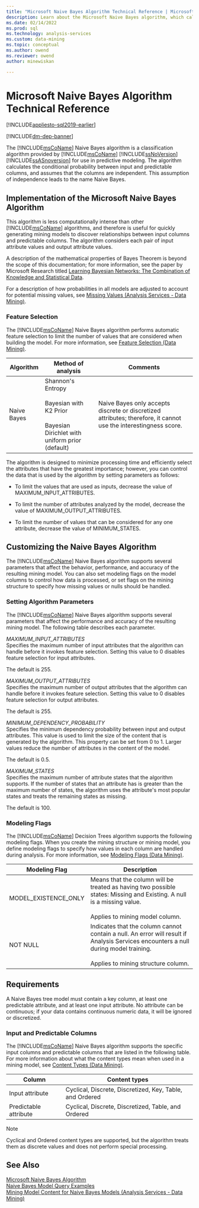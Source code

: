 ```yaml
---
title: "Microsoft Naive Bayes Algorithm Technical Reference | Microsoft Docs"
description: Learn about the Microsoft Naive Bayes algorithm, which calculates conditional probability between input and predictable columns in SQL Server Analysis Services.
ms.date: 02/14/2022
ms.prod: sql
ms.technology: analysis-services
ms.custom: data-mining
ms.topic: conceptual
ms.author: owend
ms.reviewer: owend
author: minewiskan

---
```

# Microsoft Naive Bayes Algorithm Technical Reference
[!INCLUDE[appliesto-sql2019-earlier](../includes/appliesto-sql2019-earlier.md)]

[!INCLUDE[dm-dep-banner](../includes/dm-dep-banner.md)]

  The [!INCLUDE[msCoName](../includes/msconame-md.md)] Naive Bayes algorithm is a classification algorithm provided by [!INCLUDE[msCoName](../includes/msconame-md.md)] [!INCLUDE[ssNoVersion](../includes/ssnoversion-md.md)] [!INCLUDE[ssASnoversion](../includes/ssasnoversion-md.md)] for use in predictive modeling. The algorithm calculates the conditional probability between input and predictable columns, and assumes that the columns are independent. This assumption of independence leads to the name Naive Bayes.  
  
## Implementation of the Microsoft Naive Bayes Algorithm  
 This algorithm is less computationally intense than other [!INCLUDE[msCoName](../includes/msconame-md.md)] algorithms, and therefore is useful for quickly generating mining models to discover relationships between input columns and predictable columns. The algorithm considers each pair of input attribute values and output attribute values.  
  
 A description of the mathematical properties of Bayes Theorem is beyond the scope of this documentation; for more information, see the paper by Microsoft Research titled [Learning Bayesian Networks: The Combination of Knowledge and Statistical Data](https://go.microsoft.com/fwlink/?LinkId=207029).  
  
 For a description of how probabilities in all models are adjusted to account for potential missing values, see [Missing Values &#40;Analysis Services - Data Mining&#41;](../../analysis-services/data-mining/missing-values-analysis-services-data-mining.md).  
  
### Feature Selection  
 The [!INCLUDE[msCoName](../includes/msconame-md.md)] Naive Bayes algorithm performs automatic feature selection to limit the number of values that are considered when building the model. For more information, see [Feature Selection &#40;Data Mining&#41;](../../analysis-services/data-mining/feature-selection-data-mining.md).  
  
|Algorithm|Method of analysis|Comments|  
|---------------|------------------------|--------------|  
|Naive Bayes|Shannon's Entropy<br /><br /> Bayesian with K2 Prior<br /><br /> Bayesian Dirichlet with uniform prior (default)|Naive Bayes only accepts discrete or discretized attributes; therefore, it cannot use the interestingness score.|  
  
 The algorithm is designed to minimize processing time and efficiently select the attributes that have the greatest importance; however, you can control the data that is used by the algorithm by setting parameters as follows:  
  
-   To limit the values that are used as inputs, decrease the value of MAXIMUM_INPUT_ATTRIBUTES.  
  
-   To limit the number of attributes analyzed by the model, decrease the value of MAXIMUM_OUTPUT_ATTRIBUTES.  
  
-   To limit the number of values that can be considered for any one attribute, decrease the value of MINIMUM_STATES.  
  
## Customizing the Naive Bayes Algorithm  
 The [!INCLUDE[msCoName](../includes/msconame-md.md)] Naive Bayes algorithm supports several parameters that affect the behavior, performance, and accuracy of the resulting mining model. You can also set modeling flags on the model columns to control how data is processed, or set flags on the mining structure to specify how missing values or nulls should be handled.  
  
### Setting Algorithm Parameters  
 The [!INCLUDE[msCoName](../includes/msconame-md.md)] Naive Bayes algorithm supports several parameters that affect the performance and accuracy of the resulting mining model. The following table describes each parameter.  
  
 *MAXIMUM_INPUT_ATTRIBUTES*  
 Specifies the maximum number of input attributes that the algorithm can handle before it invokes feature selection. Setting this value to 0 disables feature selection for input attributes.  
  
 The default is 255.  
  
 *MAXIMUM_OUTPUT_ATTRIBUTES*  
 Specifies the maximum number of output attributes that the algorithm can handle before it invokes feature selection. Setting this value to 0 disables feature selection for output attributes.  
  
 The default is 255.  
  
 *MINIMUM_DEPENDENCY_PROBABILITY*  
 Specifies the minimum dependency probability between input and output attributes. This value is used to limit the size of the content that is generated by the algorithm. This property can be set from 0 to 1. Larger values reduce the number of attributes in the content of the model.  
  
 The default is 0.5.  
  
 *MAXIMUM_STATES*  
 Specifies the maximum number of attribute states that the algorithm supports. If the number of states that an attribute has is greater than the maximum number of states, the algorithm uses the attribute's most popular states and treats the remaining states as missing.  
  
 The default is 100.  
  
### Modeling Flags  
 The [!INCLUDE[msCoName](../includes/msconame-md.md)] Decision Trees algorithm supports the following modeling flags. When you create the mining structure or mining model, you define modeling flags to specify how values in each column are handled during analysis. For more information, see [Modeling Flags &#40;Data Mining&#41;](../../analysis-services/data-mining/modeling-flags-data-mining.md).  
  
|Modeling Flag|Description|  
|-------------------|-----------------|  
|MODEL_EXISTENCE_ONLY|Means that the column will be treated as having two possible states: Missing and Existing. A null is a missing value.<br /><br /> Applies to mining model column.|  
|NOT NULL|Indicates that the column cannot contain a null. An error will result if Analysis Services encounters a null during model training.<br /><br /> Applies to mining structure column.|  
  
## Requirements  
 A Naive Bayes tree model must contain a key column, at least one predictable attribute, and at least one input attribute. No attribute can be continuous; if your data contains continuous numeric data, it will be ignored or discretized.  
  
### Input and Predictable Columns  
 The [!INCLUDE[msCoName](../includes/msconame-md.md)] Naive Bayes algorithm supports the specific input columns and predictable columns that are listed in the following table. For more information about what the content types mean when used in a mining model, see [Content Types &#40;Data Mining&#41;](../../analysis-services/data-mining/content-types-data-mining.md).  
  
|Column|Content types|  
|------------|-------------------|  
|Input attribute|Cyclical, Discrete, Discretized, Key, Table, and Ordered|  
|Predictable attribute|Cyclical, Discrete, Discretized, Table, and Ordered|  
  
> [!NOTE]  
>  Cyclical and Ordered content types are supported, but the algorithm treats them as discrete values and does not perform special processing.  
  
## See Also  
 [Microsoft Naive Bayes Algorithm](../../analysis-services/data-mining/microsoft-naive-bayes-algorithm.md)   
 [Naive Bayes Model Query Examples](../../analysis-services/data-mining/naive-bayes-model-query-examples.md)   
 [Mining Model Content for Naive Bayes Models &#40;Analysis Services - Data Mining&#41;](../../analysis-services/data-mining/mining-model-content-for-naive-bayes-models-analysis-services-data-mining.md)  
  
  
